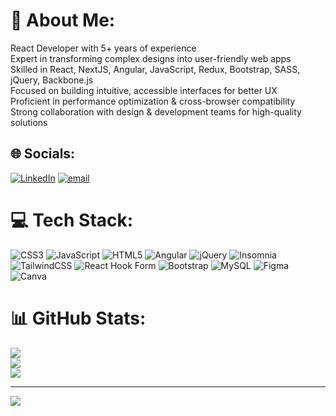 # 💫 About Me:
React Developer with 5+ years of experience<br>Expert in transforming complex designs into user-friendly web apps<br>Skilled in React, NextJS, Angular, JavaScript, Redux, Bootstrap, SASS, jQuery, Backbone.js<br>Focused on building intuitive, accessible interfaces for better UX<br>Proficient in performance optimization & cross-browser compatibility<br>Strong collaboration with design & development teams for high-quality solutions


## 🌐 Socials:
[![LinkedIn](https://img.shields.io/badge/LinkedIn-%230077B5.svg?logo=linkedin&logoColor=white)](https://linkedin.com/in/vijaya-maurya-465ba086/) [![email](https://img.shields.io/badge/Email-D14836?logo=gmail&logoColor=white)](mailto:vijayamaurya@gmail.com) 

# 💻 Tech Stack:
![CSS3](https://img.shields.io/badge/css3-%231572B6.svg?style=for-the-badge&logo=css3&logoColor=white) ![JavaScript](https://img.shields.io/badge/javascript-%23323330.svg?style=for-the-badge&logo=javascript&logoColor=%23F7DF1E) ![HTML5](https://img.shields.io/badge/html5-%23E34F26.svg?style=for-the-badge&logo=html5&logoColor=white) ![Angular](https://img.shields.io/badge/angular-%23DD0031.svg?style=for-the-badge&logo=angular&logoColor=white) ![jQuery](https://img.shields.io/badge/jquery-%230769AD.svg?style=for-the-badge&logo=jquery&logoColor=white) ![Insomnia](https://img.shields.io/badge/Insomnia-black?style=for-the-badge&logo=insomnia&logoColor=5849BE) ![TailwindCSS](https://img.shields.io/badge/tailwindcss-%2338B2AC.svg?style=for-the-badge&logo=tailwind-css&logoColor=white) ![React Hook Form](https://img.shields.io/badge/React%20Hook%20Form-%23EC5990.svg?style=for-the-badge&logo=reacthookform&logoColor=white) ![Bootstrap](https://img.shields.io/badge/bootstrap-%238511FA.svg?style=for-the-badge&logo=bootstrap&logoColor=white) ![MySQL](https://img.shields.io/badge/mysql-4479A1.svg?style=for-the-badge&logo=mysql&logoColor=white) ![Figma](https://img.shields.io/badge/figma-%23F24E1E.svg?style=for-the-badge&logo=figma&logoColor=white) ![Canva](https://img.shields.io/badge/Canva-%2300C4CC.svg?style=for-the-badge&logo=Canva&logoColor=white)
# 📊 GitHub Stats:
![](https://github-readme-stats.vercel.app/api?username=Vijaya03&theme=dark&hide_border=false&include_all_commits=false&count_private=false)<br/>
![](https://nirzak-streak-stats.vercel.app/?user=Vijaya03&theme=dark&hide_border=false)<br/>
![](https://github-readme-stats.vercel.app/api/top-langs/?username=Vijaya03&theme=dark&hide_border=false&include_all_commits=false&count_private=false&layout=compact)

---
[![](https://visitcount.itsvg.in/api?id=Vijaya03&icon=0&color=0)](https://visitcount.itsvg.in)

<!-- Proudly created with GPRM ( https://gprm.itsvg.in ) -->
